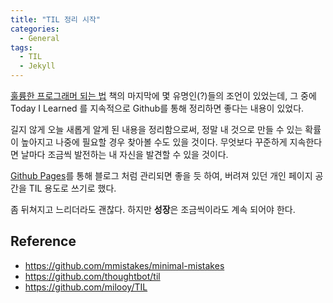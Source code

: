 ```yaml
---
title: "TIL 정리 시작"
categories:
  - General
tags:
  - TIL
  - Jekyll
---
```


[훌륭한 프로그래머 되는 법](http://book.naver.com/bookdb/book_detail.nhn?bid=9899036) 책의 마지막에 몇 유명인(?)들의 조언이 있었는데, 그 중에 Today I Learned 를 지속적으로 Github를 통해 정리하면 좋다는 내용이 있었다.

길지 않게 오늘 새롭게 알게 된 내용을 정리함으로써, 정말 내 것으로 만들 수 있는 확률이 높아지고 나중에 필요할 경우 찾아볼 수도 있을 것이다. 무엇보다 꾸준하게 지속한다면 날마다 조금씩 발전하는 내 자신을 발견할 수 있을 것이다.

[Github Pages](https://pages.github.com/)를 통해 블로그 처럼 관리되면 좋을 듯 하여, 버려져 있던 개인 페이지 공간을 TIL 용도로 쓰기로 했다.

좀 뒤쳐지고 느리더라도 괜찮다. 하지만 **성장**은 조금씩이라도 계속 되어야 한다.

## Reference
- https://github.com/mmistakes/minimal-mistakes
- https://github.com/thoughtbot/til
- https://github.com/milooy/TIL
